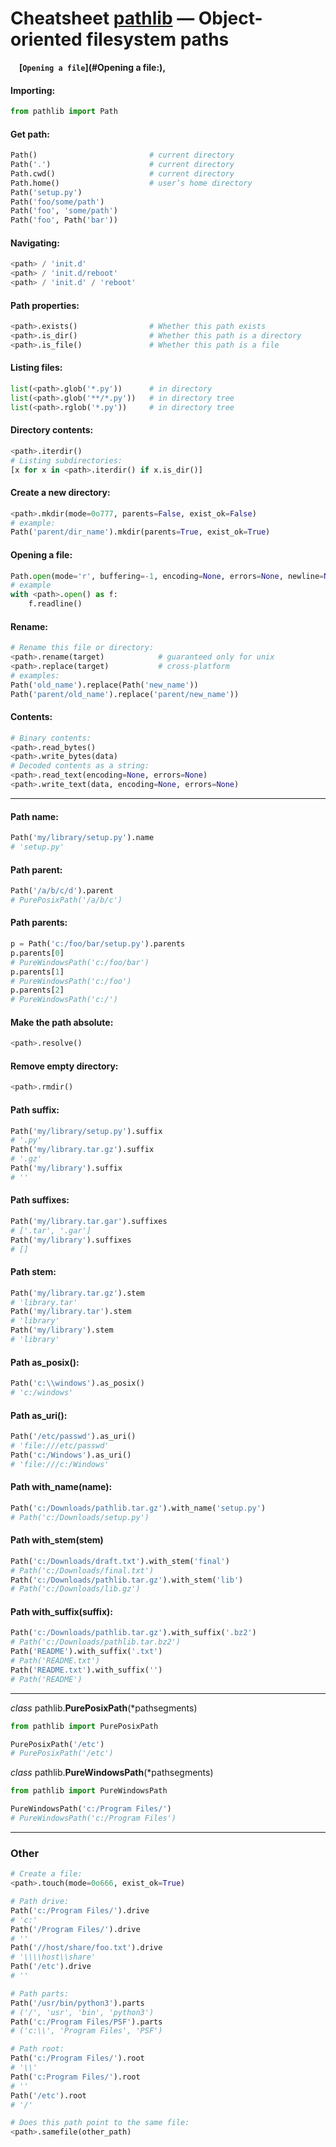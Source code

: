 # Cheatsheet [pathlib](https://docs.python.org/3/library/pathlib.html) — Object-oriented filesystem paths

**&nbsp;&nbsp;&nbsp;**
**[`Opening a file`](#Opening a file:)**__,__

#### Importing:
```python
from pathlib import Path
```

#### Get path:
```python
Path()                         # current directory
Path('.')                      # current directory
Path.cwd()                     # current directory
Path.home()                    # user’s home directory
Path('setup.py')
Path('foo/some/path')
Path('foo', 'some/path')
Path('foo', Path('bar'))
```

#### Navigating:
```python
<path> / 'init.d'
<path> / 'init.d/reboot'
<path> / 'init.d' / 'reboot'
```

#### Path properties:
```python
<path>.exists()                # Whether this path exists
<path>.is_dir()                # Whether this path is a directory
<path>.is_file()               # Whether this path is a file
```

#### Listing files:
```python
list(<path>.glob('*.py'))      # in directory
list(<path>.glob('**/*.py'))   # in directory tree
list(<path>.rglob('*.py'))     # in directory tree
```

#### Directory contents:
```python
<path>.iterdir()
# Listing subdirectories:
[x for x in <path>.iterdir() if x.is_dir()]
```

#### Create a new directory:
```python
<path>.mkdir(mode=0o777, parents=False, exist_ok=False)
# example:
Path('parent/dir_name').mkdir(parents=True, exist_ok=True)
```

#### Opening a file:
```python
Path.open(mode='r', buffering=-1, encoding=None, errors=None, newline=None)
# example
with <path>.open() as f:
    f.readline()
```

#### Rename:

```python
# Rename this file or directory:
<path>.rename(target)            # guaranteed only for unix
<path>.replace(target)           # cross-platform
# examples:
Path('old_name').replace(Path('new_name'))
Path('parent/old_name').replace('parent/new_name'))
```

#### Contents:

```python
# Binary contents:
<path>.read_bytes()
<path>.write_bytes(data)
# Decoded contents as a string:
<path>.read_text(encoding=None, errors=None)
<path>.write_text(data, encoding=None, errors=None)
```

---

#### Path name:
```python
Path('my/library/setup.py').name
# 'setup.py'
```

#### Path parent:
```python
Path('/a/b/c/d').parent
# PurePosixPath('/a/b/c')
```

#### Path parents:
```python
p = Path('c:/foo/bar/setup.py').parents
p.parents[0]
# PureWindowsPath('c:/foo/bar')
p.parents[1]
# PureWindowsPath('c:/foo')
p.parents[2]
# PureWindowsPath('c:/')
```

#### Make the path absolute:
```python
<path>.resolve()
```

#### Remove empty directory:
```python
<path>.rmdir()
```

#### Path suffix:
```python
Path('my/library/setup.py').suffix
# '.py'
Path('my/library.tar.gz').suffix
# '.gz'
Path('my/library').suffix
# ''
```

#### Path suffixes:
```python
Path('my/library.tar.gar').suffixes
# ['.tar', '.gar']
Path('my/library').suffixes
# []
```

#### Path stem:
```python
Path('my/library.tar.gz').stem
# 'library.tar'
Path('my/library.tar').stem
# 'library'
Path('my/library').stem
# 'library'
```

#### Path as_posix():
```python
Path('c:\\windows').as_posix()
# 'c:/windows'
```

#### Path as_uri():
```python
Path('/etc/passwd').as_uri()
# 'file:///etc/passwd'
Path('c:/Windows').as_uri()
# 'file:///c:/Windows'
```

#### Path with_name(name):
```python
Path('c:/Downloads/pathlib.tar.gz').with_name('setup.py')
# Path('c:/Downloads/setup.py')
```

#### Path with_stem(stem)
```python
Path('c:/Downloads/draft.txt').with_stem('final')
# Path('c:/Downloads/final.txt')
Path('c:/Downloads/pathlib.tar.gz').with_stem('lib')
# Path('c:/Downloads/lib.gz')
```

#### Path with_suffix(suffix):
```python
Path('c:/Downloads/pathlib.tar.gz').with_suffix('.bz2')
# Path('c:/Downloads/pathlib.tar.bz2')
Path('README').with_suffix('.txt')
# Path('README.txt')
Path('README.txt').with_suffix('')
# Path('README')
```

---

*class* pathlib.**PurePosixPath**(*pathsegments)
```python
from pathlib import PurePosixPath

PurePosixPath('/etc')
# PurePosixPath('/etc')
```

*class* pathlib.**PureWindowsPath**(*pathsegments)

```python
from pathlib import PureWindowsPath

PureWindowsPath('c:/Program Files/')
# PureWindowsPath('c:/Program Files')
```

---

### Other

```python
# Create a file:
<path>.touch(mode=0o666, exist_ok=True)
```

```python
# Path drive:
Path('c:/Program Files/').drive
# 'c:'
Path('/Program Files/').drive
# ''
Path('//host/share/foo.txt').drive
# '\\\\host\\share'
Path('/etc').drive
# ''
```

```python
# Path parts:
Path('/usr/bin/python3').parts
# ('/', 'usr', 'bin', 'python3')
Path('c:/Program Files/PSF').parts
# ('c:\\', 'Program Files', 'PSF')
```

```python
# Path root:
Path('c:/Program Files/').root
# '\\'
Path('c:Program Files/').root
# ''
Path('/etc').root
# '/'
```

```python
# Does this path point to the same file:
<path>.samefile(other_path)
```
